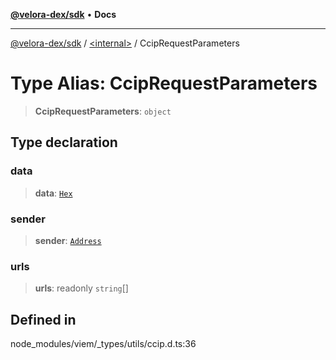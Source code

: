 [**@velora-dex/sdk**](../../README.md) • **Docs**

***

[@velora-dex/sdk](../../globals.md) / [\<internal\>](../README.md) / CcipRequestParameters

# Type Alias: CcipRequestParameters

> **CcipRequestParameters**: `object`

## Type declaration

### data

> **data**: [`Hex`](Hex.md)

### sender

> **sender**: [`Address`](Address.md)

### urls

> **urls**: readonly `string`[]

## Defined in

node\_modules/viem/\_types/utils/ccip.d.ts:36
